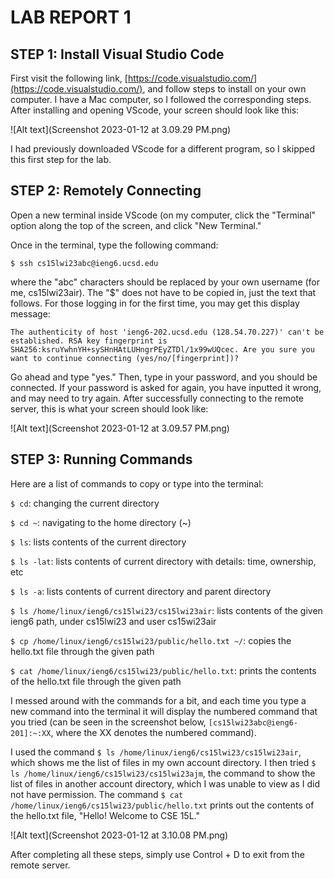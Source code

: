# LAB REPORT 1



## STEP 1: Install Visual Studio Code

First visit the following link, [https://code.visualstudio.com/](https://code.visualstudio.com/), and follow steps to install on your own computer. I have a Mac computer, so I followed the corresponding steps. After installing and opening VScode, your screen should look like this:

![Alt text](Screenshot 2023-01-12 at 3.09.29 PM.png)

I had previously downloaded VScode for a different program, so I skipped this first step for the lab.


## STEP 2: Remotely Connecting

Open a new terminal inside VScode (on my computer, click the "Terminal" option along the top of the screen, and click "New Terminal." 

Once in the terminal, type the following command: 

`$ ssh cs15lwi23abc@ieng6.ucsd.edu`

where the "abc" characters should be replaced by your own username (for me, cs15lwi23air). The "$" does not have to be copied in, just the text that follows. For those logging in for the first time, you may get this display message:

`The authenticity of host 'ieng6-202.ucsd.edu (128.54.70.227)' can't be established.
RSA key fingerprint is SHA256:ksruYwhnYH+sySHnHAtLUHngrPEyZTDl/1x99wUQcec.
Are you sure you want to continue connecting (yes/no/[fingerprint])?`

Go ahead and type "yes." Then, type in your password, and you should be connected. If your password is asked for again, you have inputted it wrong, and may need to try again. After successfully connecting to the remote server, this is what your screen should look like:

![Alt text](Screenshot 2023-01-12 at 3.09.57 PM.png)

## STEP 3: Running Commands

Here are a list of commands to copy or type into the terminal: 

```$ cd```: changing the current directory

```$ cd ~```: navigating to the home directory (~)

```$ ls```: lists contents of the current directory

```$ ls -lat```: lists contents of current directory with details: time, ownership, etc

```$ ls -a```: lists contents of current directory and parent directory

```$ ls /home/linux/ieng6/cs15lwi23/cs15lwi23air```: lists contents of the given ieng6 path, under cs15lwi23 and user cs15wi23air

```$ cp /home/linux/ieng6/cs15lwi23/public/hello.txt ~/```: copies the hello.txt file through the given path

```$ cat /home/linux/ieng6/cs15lwi23/public/hello.txt```: prints the contents of the hello.txt file through the given path

I messed around with the commands for a bit, and each time you type a new command into the terminal it will display the numbered command that you tried (can be seen in the screenshot below, `[cs15lwi23abc@ieng6-201]:~:XX`, where the XX denotes the numbered command).

I used the command `$ ls /home/linux/ieng6/cs15lwi23/cs15lwi23air`, which shows me the list of files in my own account directory. I then tried `$ ls /home/linux/ieng6/cs15lwi23/cs15lwi23ajm`, the command to show the list of files in another account directory, which I was unable to view as I did not have permission. The command `$ cat /home/linux/ieng6/cs15lwi23/public/hello.txt` prints out the contents of the hello.txt file, "Hello! Welcome to CSE 15L."

![Alt text](Screenshot 2023-01-12 at 3.10.08 PM.png)

After completing all these steps, simply use Control + D to exit from the remote server.
